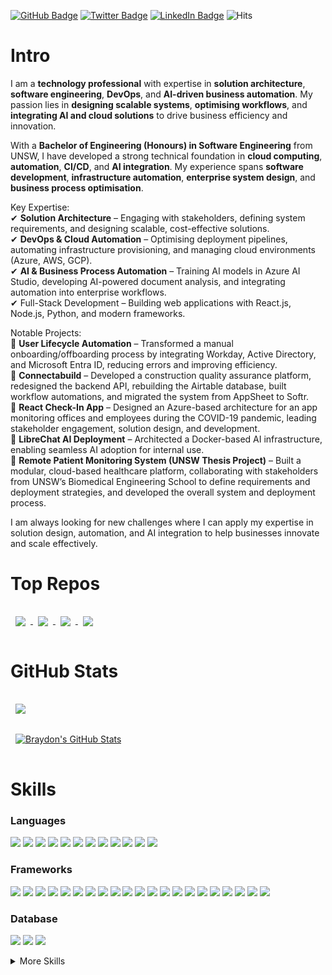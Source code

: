 [![GitHub Badge](https://img.shields.io/badge/GitHub-100000?style=for-the-badge&logo=github&logoColor=white)](https://github.com/abara15)
[![Twitter Badge](https://img.shields.io/badge/Twitter-1DA1F2?style=for-the-badge&logo=twitter&logoColor=white)](https://twitter.com/abara_15)
[![LinkedIn Badge](https://img.shields.io/badge/LinkedIn-0077B5?style=for-the-badge&logo=linkedin&logoColor=white)](https://www.linkedin.com/in/anthony-barakat)
![Hits](https://hits.seeyoufarm.com/api/count/incr/badge.svg?url=https%3A%2F%2Fgithub.com%2F{username}1212%2Fhit-counter)


# Intro
I am a **technology professional** with expertise in **solution architecture**, **software engineering**, **DevOps**, and **AI-driven business automation**. My passion lies in **designing scalable systems**, **optimising workflows**, and **integrating AI and cloud solutions** to drive business efficiency and innovation.

With a **Bachelor of Engineering (Honours) in Software Engineering** from UNSW, I have developed a strong technical foundation in **cloud computing**, **automation**, **CI/CD**, and **AI integration**. My experience spans **software development**, **infrastructure automation**, **enterprise system design**, and **business process optimisation**.

Key Expertise:  
✔ **Solution Architecture** – Engaging with stakeholders, defining system requirements, and designing scalable, cost-effective solutions.  
✔ **DevOps & Cloud Automation** – Optimising deployment pipelines, automating infrastructure provisioning, and managing cloud environments (Azure, AWS, GCP).  
✔ **AI & Business Process Automation** – Training AI models in Azure AI Studio, developing AI-powered document analysis, and integrating automation into enterprise workflows.  
✔ Full-Stack Development – Building web applications with React.js, Node.js, Python, and modern frameworks.

Notable Projects:  
🔹 **User Lifecycle Automation** – Transformed a manual onboarding/offboarding process by integrating Workday, Active Directory, and Microsoft Entra ID, reducing errors and improving efficiency.  
🔹 **Connectabuild** – Developed a construction quality assurance platform, redesigned the backend API, rebuilding the Airtable database, built workflow automations, and migrated the system from AppSheet to Softr.  
🔹 **React Check-In App** – Designed an Azure-based architecture for an app monitoring offices and employees during the COVID-19 pandemic, leading stakeholder engagement, solution design, and development.  
🔹 **LibreChat AI Deployment** – Architected a Docker-based AI infrastructure, enabling seamless AI adoption for internal use.  
🔹 **Remote Patient Monitoring System (UNSW Thesis Project)** – Built a modular, cloud-based healthcare platform, collaborating with stakeholders from UNSW’s Biomedical Engineering School to define requirements and deployment strategies, and developed the overall system and deployment process.  

I am always looking for new challenges where I can apply my expertise in solution design, automation, and AI integration to help businesses innovate and scale effectively.


# Top Repos

<a href="https://github.com/abara15/ArticleAPI-python">
  <img align="center" style="margin:1rem 0.5rem" src="https://github-readme-stats.vercel.app/api/pin/?username=abara15&repo=ArticleAPI-python&title_color=FFFFFF&text_color=FFFFFF&icon_color=FFFFFF&bg_color=202632" />
</a>

<a href="https://github.com/abara15/simple-search-engine">
  <img align="center" style="margin:1rem 0.5rem" src="https://github-readme-stats.vercel.app/api/pin/?username=abara15&repo=simple-search-engine&title_color=FFFFFF&text_color=FFFFFF&icon_color=FFFFFF&bg_color=202632" />
</a>

<a href="https://github.com/abara15/information-retrieval">
  <img align="center" style="margin:1rem 0.5rem" src="https://github-readme-stats.vercel.app/api/pin/?username=abara15&repo=information-retrieval&title_color=FFFFFF&text_color=FFFFFF&icon_color=FFFFFF&bg_color=202632" />
</a>

<a href="https://github.com/abara15/abara15.github.io">
  <img align="center" style="margin:1rem 0.5rem" src="https://github-readme-stats.vercel.app/api/pin/?username=abara15&repo=abara15.github.io&title_color=FFFFFF&text_color=FFFFFF&icon_color=FFFFFF&bg_color=202632" />
</a>

# GitHub Stats
<a href="https://github.com/abara15">
  <img align="center" style="margin:1rem 0.5rem" src="https://github-readme-stats.vercel.app/api/top-langs/?username=abara15&hide=html,css&title_color=FFFFFF&text_color=FFFFFF&icon_color=FFFFFF&bg_color=202632" />
</a>

<br/>

<a href="https://github.com/abara15">
  <img align="center" style="margin:1rem 0.5rem" src="https://github-readme-stats.vercel.app/api?username=abara15&show_icons=true&line_height=27&count_private=true&title_color=FFFFFF&text_color=FFFFFF&icon_color=FFFFFF&bg_color=202632" alt="Braydon's GitHub Stats" />
</a>


# Skills

### Languages
![](https://img.shields.io/badge/C-00599C?style=for-the-badge&logo=c&logoColor=white)
![](https://img.shields.io/badge/CSS3-1572B6?style=for-the-badge&logo=css3&logoColor=white)
![](https://img.shields.io/badge/Haskell-5D4F85?style=for-the-badge&logo=haskell&logoColor=white)
![](https://img.shields.io/badge/HTML5-E34F26?style=for-the-badge&logo=html5&logoColor=white)
![](https://img.shields.io/badge/Java-ED8B00?style=for-the-badge&logo=java&logoColor=white)
![](https://img.shields.io/badge/JavaScript-323330?style=for-the-badge&logo=javascript&logoColor=F7DF1E)
![](https://img.shields.io/badge/json-5E5C5C?style=for-the-badge&logo=json&logoColor=white)
![](https://img.shields.io/badge/LaTeX-47A141?style=for-the-badge&logo=LaTeX&logoColor=white)
![](https://img.shields.io/badge/Perl-39457E?style=for-the-badge&logo=perl&logoColor=white)
![](https://img.shields.io/badge/Python-FFD43B?style=for-the-badge&logo=python&logoColor=blue)
![](https://img.shields.io/badge/Swift-FA7343?style=for-the-badge&logo=swift&logoColor=white)
![](https://img.shields.io/badge/terraform-%235835CC.svg?style=for-the-badge&logo=terraform&logoColor=white)

### Frameworks
![](https://img.shields.io/badge/Bootstrap-563D7C?style=for-the-badge&logo=bootstrap&logoColor=white)
![](https://img.shields.io/badge/Docker-2CA5E0?style=for-the-badge&logo=docker&logoColor=white)
![](https://img.shields.io/badge/Express.js-000000?style=for-the-badge&logo=express&logoColor=white)
![](https://img.shields.io/badge/firebase-ffca28?style=for-the-badge&logo=firebase&logoColor=black)
![](https://img.shields.io/badge/Flask-000000?style=for-the-badge&logo=flask&logoColor=white)
![](https://img.shields.io/badge/Font_Awesome-339AF0?style=for-the-badge&logo=fontawesome&logoColor=white)
![](https://img.shields.io/badge/JWT-000000?style=for-the-badge&logo=JSON%20web%20tokens&logoColor=white)
![](https://img.shields.io/badge/Markdown-000000?style=for-the-badge&logo=markdown&logoColor=white)
![](https://img.shields.io/badge/Material%20UI-007FFF?style=for-the-badge&logo=mui&logoColor=white)
![](https://img.shields.io/badge/Microsoft-666666?style=for-the-badge&logo=microsoft&logoColor=white)
![](https://img.shields.io/badge/Node.js-339933?style=for-the-badge&logo=nodedotjs&logoColor=white)
![](https://img.shields.io/badge/npm-CB3837?style=for-the-badge&logo=npm&logoColor=white)
![](https://img.shields.io/badge/Postman-FF6C37?style=for-the-badge&logo=Postman&logoColor=white)
![](https://img.shields.io/badge/PowerBI-F2C811?style=for-the-badge&logo=Power%20BI&logoColor=white)
![](https://img.shields.io/badge/React-20232A?style=for-the-badge&logo=react&logoColor=61DAFB)
![](https://img.shields.io/badge/React_Router-CA4245?style=for-the-badge&logo=react-router&logoColor=white)
![](https://img.shields.io/badge/Redux-593D88?style=for-the-badge&logo=redux&logoColor=white)
![](https://img.shields.io/badge/Sass-CC6699?style=for-the-badge&logo=sass&logoColor=white)
![](https://img.shields.io/badge/Shell_Script-121011?style=for-the-badge&logo=gnu-bash&logoColor=white)
![](https://img.shields.io/badge/Vue.js-35495E?style=for-the-badge&logo=vuedotjs&logoColor=4FC08D)
![](https://img.shields.io/badge/Yarn-2C8EBB?style=for-the-badge&logo=yarn&logoColor=white)

### Database
![](https://img.shields.io/badge/MongoDB-4EA94B?style=for-the-badge&logo=mongodb&logoColor=white)
![](https://img.shields.io/badge/MySQL-005C84?style=for-the-badge&logo=mysql&logoColor=white)
![](https://img.shields.io/badge/PostgreSQL-316192?style=for-the-badge&logo=postgresql&logoColor=white)

<details>
<summary>More Skills</summary>

### Browsers
![](https://img.shields.io/badge/Brave-FF1B2D?style=for-the-badge&logo=Brave&logoColor=white)
![](https://img.shields.io/badge/Google_chrome-4285F4?style=for-the-badge&logo=Google-chrome&logoColor=white)

### Cloud
![](https://img.shields.io/badge/Azure_DevOps-0078D7?style=for-the-badge&logo=azure-devops&logoColor=white)
![](https://img.shields.io/badge/Azure_Functions-0062AD?style=for-the-badge&logo=azure-functions&logoColor=white)
![](https://img.shields.io/badge/GitHub_Actions-2088FF?style=for-the-badge&logo=github-actions&logoColor=white)
![](https://img.shields.io/badge/Google_Cloud-4285F4?style=for-the-badge&logo=google-cloud&logoColor=white)
![](https://img.shields.io/badge/microsoft%20azure-0089D6?style=for-the-badge&logo=microsoft-azure&logoColor=white)
![](https://img.shields.io/badge/Netlify-00C7B7?style=for-the-badge&logo=netlify&logoColor=white)

### Design
![](https://img.shields.io/badge/Canva-%2300C4CC.svg?&style=for-the-badge&logo=Canva&logoColor=white)
![](https://img.shields.io/badge/Figma-F24E1E?style=for-the-badge&logo=figma&logoColor=white)
![](https://img.shields.io/badge/semantic%20ui%20react-35BDB2?style=for-the-badge&logo=semanticuireact&logoColor=white)

### IDEs
![](https://img.shields.io/badge/Atom-66595C?style=for-the-badge&logo=Atom&logoColor=white)
![](https://img.shields.io/badge/Codesandbox-000000?style=for-the-badge&logo=CodeSandbox&logoColor=white)
![](https://img.shields.io/badge/Visual_Studio-5C2D91?style=for-the-badge&logo=visual%20studio&logoColor=white)
![](https://img.shields.io/badge/Visual_Studio_Code-0078D4?style=for-the-badge&logo=visual%20studio%20code&logoColor=white)
![](https://img.shields.io/badge/Xcode-007ACC?style=for-the-badge&logo=Xcode&logoColor=white)

### Linters
![](https://img.shields.io/badge/eslint-3A33D1?style=for-the-badge&logo=eslint&logoColor=white)
![](https://img.shields.io/badge/SonarLint-CB2029?style=for-the-badge&logo=sonarlint&logoColor=white)

### Office
![](https://img.shields.io/badge/React_Native-20232A?style=for-the-badge&logo=react&logoColor=61DAFB)
![](https://img.shields.io/badge/Microsoft_Office-D83B01?style=for-the-badge&logo=microsoft-office&logoColor=white)
![](https://img.shields.io/badge/Microsoft_SharePoint-0078D4?style=for-the-badge&logo=microsoft-sharepoint&logoColor=white)
![](https://img.shields.io/badge/Overleaf-47A141?style=for-the-badge&logo=Overleaf&logoColor=white)

### OS
![](https://img.shields.io/badge/iOS-000000?style=for-the-badge&logo=ios&logoColor=white)
![](https://img.shields.io/badge/Linux-FCC624?style=for-the-badge&logo=linux&logoColor=black)
![](https://img.shields.io/badge/mac%20os-000000?style=for-the-badge&logo=apple&logoColor=white)
![](https://img.shields.io/badge/Windows-0078D6?style=for-the-badge&logo=windows&logoColor=white)

### Prototyping
![](https://img.shields.io/badge/Raspberry%20Pi-A22846?style=for-the-badge&logo=Raspberry%20Pi&logoColor=white)

### Terminal
![](https://img.shields.io/badge/GNU%20Bash-4EAA25?style=for-the-badge&logo=GNU%20Bash&logoColor=white)
![](https://img.shields.io/badge/GIT-E44C30?style=for-the-badge&logo=git&logoColor=white)

</details>

<!-- 
- 👋 Hi, I’m @abara15
- 👀 I’m interested in ...
- 🌱 I’m currently learning ...
- 💞️ I’m looking to collaborate on ...
- 📫 How to reach me ... -->

<!---
abara15/abara15 is a ✨ special ✨ repository because its `README.md` (this file) appears on your GitHub profile.
You can click the Preview link to take a look at your changes.
--->
